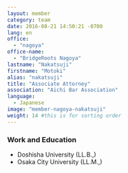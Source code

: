 ```yaml
---
layout: member
category: team
date: 2016-08-21 14:50:21 -0700
lang: en
office:
  - "nagoya"
office-name:
  - "BridgeRoots Nagoya"
lastname: "Nakatsuji"
firstname: "Motoki"
alias: "nakatsuji"
title: "Associate Attorney"
association: "Aichi Bar Association"
language:
  - Japanese
image: "member-nagoya-nakatsuji"
weight: 14 #this is for sorting order
---
```


### Work and Education
- Doshisha University (LL.B.,)
- Osaka City University (LL.M.,)
